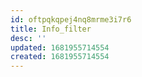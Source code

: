 ```yaml
---
id: oftpqkqpej4nq8mrme3i7r6
title: Info_filter
desc: ''
updated: 1681955714554
created: 1681955714554
---
```

